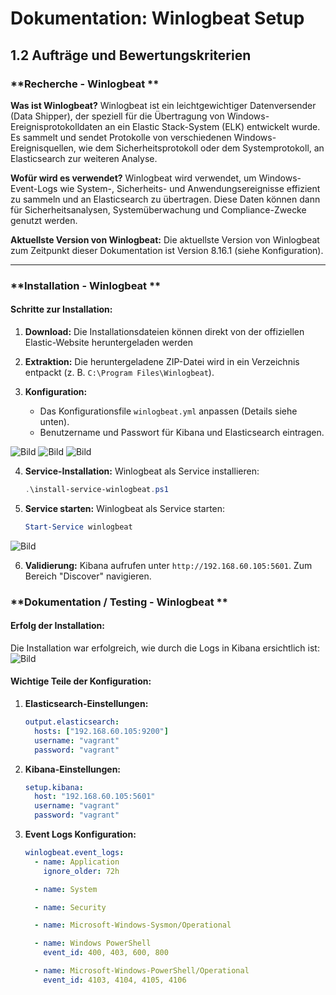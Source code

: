 # Dokumentation: Winlogbeat Setup

## 1.2 Aufträge und Bewertungskriterien

### **Recherche - Winlogbeat **

**Was ist Winlogbeat?**
Winlogbeat ist ein leichtgewichtiger Datenversender (Data Shipper), der speziell für die Übertragung von Windows-Ereignisprotokolldaten an ein Elastic Stack-System (ELK) entwickelt wurde. Es sammelt und sendet Protokolle von verschiedenen Windows-Ereignisquellen, wie dem Sicherheitsprotokoll oder dem Systemprotokoll, an Elasticsearch zur weiteren Analyse.

**Wofür wird es verwendet?**
Winlogbeat wird verwendet, um Windows-Event-Logs wie System-, Sicherheits- und Anwendungsereignisse effizient zu sammeln und an Elasticsearch zu übertragen. Diese Daten können dann für Sicherheitsanalysen, Systemüberwachung und Compliance-Zwecke genutzt werden.

**Aktuellste Version von Winlogbeat:**
Die aktuellste Version von Winlogbeat zum Zeitpunkt dieser Dokumentation ist Version 8.16.1 (siehe Konfiguration).

---

### **Installation - Winlogbeat **

#### Schritte zur Installation:
1. **Download:**
   Die Installationsdateien können direkt von der offiziellen Elastic-Website heruntergeladen werden

2. **Extraktion:**
   Die heruntergeladene ZIP-Datei wird in ein Verzeichnis entpackt (z. B. `C:\Program Files\Winlogbeat`).

3. **Konfiguration:**
   - Das Konfigurationsfile `winlogbeat.yml` anpassen (Details siehe unten).
   - Benutzername und Passwort für Kibana und Elasticsearch eintragen.

![Bild](/../_Images/winlogeat1.png)
![Bild](/../_Images/winlogbeat2.png)
![Bild](/../_Images/winlogbeat3.png)

4. **Service-Installation:**
   Winlogbeat als Service installieren:
   ```powershell
   .\install-service-winlogbeat.ps1
   ```

5. **Service starten:**
   Winlogbeat als Service starten:
   ```powershell
   Start-Service winlogbeat
   ```

![Bild](/../_Images/winlogbeat4.png)

6. **Validierung:**
   Kibana aufrufen unter `http://192.168.60.105:5601`.
   Zum Bereich "Discover" navigieren.

### **Dokumentation / Testing - Winlogbeat **

#### Erfolg der Installation:
Die Installation war erfolgreich, wie durch die Logs in Kibana ersichtlich ist:
![Bild](/../_Images/winlogbeat5.png)

#### Wichtige Teile der Konfiguration:
1. **Elasticsearch-Einstellungen:**
   ```yaml
   output.elasticsearch:
     hosts: ["192.168.60.105:9200"]
     username: "vagrant"
     password: "vagrant"
   ```

2. **Kibana-Einstellungen:**
   ```yaml
   setup.kibana:
     host: "192.168.60.105:5601"
     username: "vagrant"
     password: "vagrant"
   ```

3. **Event Logs Konfiguration:**
   ```yaml
   winlogbeat.event_logs:
     - name: Application
       ignore_older: 72h

     - name: System

     - name: Security

     - name: Microsoft-Windows-Sysmon/Operational

     - name: Windows PowerShell
       event_id: 400, 403, 600, 800

     - name: Microsoft-Windows-PowerShell/Operational
       event_id: 4103, 4104, 4105, 4106
   